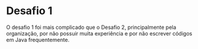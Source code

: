 # Desafio 1

O desafio 1 foi mais complicado que o Desafio 2, principalmente pela organização, por não possuir muita experiência e por não escrever códigos em Java frequentemente.